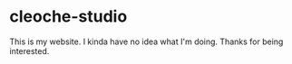 # cleoche-studio
This is my website. I kinda have no idea what I'm doing. Thanks for being interested.
